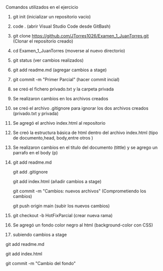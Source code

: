 Comandos utilizados en el ejercicio

1. git init (inicializar un repositorio vacio)

2. code . (abrir Visual Studio Code desde GitBash)

3. git clone https://github.com/JTorres1026/Examen_1_JuanTorres.git (Clonar el repositorio creado)

4. cd Examen_1_JuanTorres (moverse al nuevo directorio)

5. git status (ver cambios realizados)

6. git add readme.md (agregar cambios a stage)

7. git commit -m "Primer Parcial" (hacer commit incial)

8. se creó el fichero privado.txt y la carpeta privada

9. Se realizaron cambios en los archivos creados

10. se creó el archivo .gitignore para ignorar los dos archivos creados (privado.txt y privada)

11. Se agregó el archivo index.html al repositorio

12. Se creó la estructura básica de html dentro del archivo index.html (tipo de documento,head, body,entre otros )

13. Se realizaron cambios en el titulo del documento (tittle) y se agrego un parrafo en el body (p)

14. git add readme.md 

    git add .gitignore

    git add index.html  (añadir cambios a stage)

    git commit -m "Cambios: nuevos archivos"  (Comprometiendo los cambios)

    git push origin main  (subir los nuevos cambios)


15.  git checkout -b HotFixParcial (crear nueva rama)

16. Se agregó un fondo color negro al html (background-color con CSS)

17. subiendo cambios a stage

git add readme.md 

git add index.html

git commit -m "Cambio del fondo"